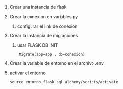 1. Crear una instancia de flask
2. Crear la conexion en variables.py
    1. configurar el link de conexion
3. Crear la instancia de migraciones
    1. usar FLASK DB INIT
    ``` 
        Migrate(app=app , db=conexion)
    ```
4. Crear la variable de entorno en el archivo .env

5. activar el entorno
    ```
    source entorno_flask_sql_alchemy/scripts/activate
    ```
